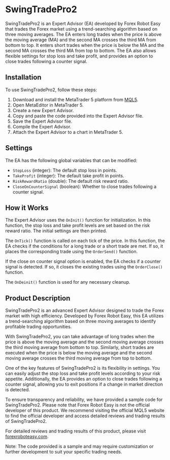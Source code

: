 # SwingTradePro2

SwingTradePro2 is an Expert Advisor (EA) developed by Forex Robot Easy that trades the Forex market using a trend-searching algorithm based on three moving averages. The EA enters long trades when the price is above the moving average (MA) and the second MA crosses the third MA from bottom to top. It enters short trades when the price is below the MA and the second MA crosses the third MA from top to bottom. The EA also allows flexible settings for stop loss and take profit, and provides an option to close trades following a counter signal.

## Installation

To use SwingTradePro2, follow these steps:

1. Download and install the MetaTrader 5 platform from [MQL5](https://www.mql5.com/en/metatrader5).
2. Open MetaEditor in MetaTrader 5.
3. Create a new Expert Advisor.
4. Copy and paste the code provided into the Expert Advisor file.
5. Save the Expert Advisor file.
6. Compile the Expert Advisor.
7. Attach the Expert Advisor to a chart in MetaTrader 5.

## Settings

The EA has the following global variables that can be modified:

- `StopLoss` (integer): The default stop loss in points.
- `TakeProfit` (integer): The default take profit in points.
- `RiskRewardRatio` (double): The default risk reward ratio.
- `CloseOnCounterSignal` (boolean): Whether to close trades following a counter signal.

## How it Works

The Expert Advisor uses the `OnInit()` function for initialization. In this function, the stop loss and take profit levels are set based on the risk reward ratio. The initial settings are then printed.

The `OnTick()` function is called on each tick of the price. In this function, the EA checks if the conditions for a long trade or a short trade are met. If so, it places the corresponding trade using the `OrderSend()` function.

If the close on counter signal option is enabled, the EA checks if a counter signal is detected. If so, it closes the existing trades using the `OrderClose()` function.

The `OnDeinit()` function is used for any necessary cleanup.

## Product Description

SwingTradePro2 is an advanced Expert Advisor designed to trade the Forex market with high efficiency. Developed by Forex Robot Easy, this EA utilizes a trend-searching algorithm based on three moving averages to identify profitable trading opportunities.

With SwingTradePro2, you can take advantage of long trades when the price is above the moving average and the second moving average crosses the third moving average from bottom to top. Similarly, short trades are executed when the price is below the moving average and the second moving average crosses the third moving average from top to bottom.

One of the key features of SwingTradePro2 is its flexibility in settings. You can easily adjust the stop loss and take profit levels according to your risk appetite. Additionally, the EA provides an option to close trades following a counter signal, allowing you to exit positions if a change in market direction is detected.

To ensure transparency and reliability, we have provided a sample code for SwingTradePro2. Please note that Forex Robot Easy is not the official developer of this product. We recommend visiting the official MQL5 website to find the official developer and access detailed reviews and trading results of SwingTradePro2.

For detailed reviews and trading results of this product, please visit [forexroboteasy.com](https://forexroboteasy.com/forex-robot-review/swing-trade-pro-2-mt5-review-automated-forex-trading-efficiency/).

Note: The code provided is a sample and may require customization or further development to suit your specific trading needs.
